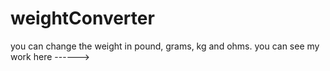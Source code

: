 # weightConverter
you can change the weight in pound, grams, kg and ohms.
you can see my work here ------>  
